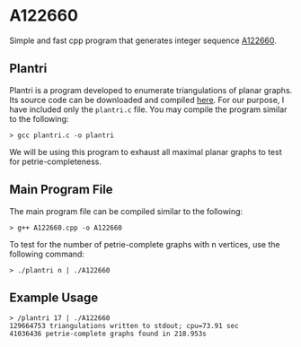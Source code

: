 # A122660
Simple and fast cpp program that generates integer sequence [A122660](https://oeis.org/A122660).

## Plantri
Plantri is a program developed to enumerate triangulations of planar graphs. Its source code can be downloaded and compiled [here](https://users.cecs.anu.edu.au/~bdm/plantri/). For our purpose, I have included only the `plantri.c` file. You may compile the program similar to the following:
```
> gcc plantri.c -o plantri
```
We will be using this program to exhaust all maximal planar graphs to test for petrie-completeness.

## Main Program File
The main program file can be compiled similar to the following:
```
> g++ A122660.cpp -o A122660
```
To test for the number of petrie-complete graphs with n vertices, use the following command:
```
> ./plantri n | ./A122660
```
## Example Usage
```
> /plantri 17 | ./A122660
129664753 triangulations written to stdout; cpu=73.91 sec
41036436 petrie-complete graphs found in 218.953s
```
